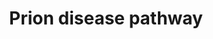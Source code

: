 ---
annotations:
- id: DOID:649
  parent: central nervous system disease
  type: Disease Ontology
  value: prion disease
- id: CL:0000540
  parent: animal cell
  type: Cell Type Ontology
  value: neuron
- id: PW:0000019
  parent: disease pathway
  type: Pathway Ontology
  value: prion disease pathway
- id: PW:0000013
  parent: disease pathway
  type: Pathway Ontology
  value: disease pathway
authors:
- LvdWouw
- Fehrhart
- MaintBot
- Mkutmon
- Egonw
- Khanspers
- Finterly
citedin:
- link: PMC8083324
description: 'Prion diseases are rare, genetic, transmissible and sporadic diseases,
  which are caused by mutations in the PRNP gene. This gene is located on chromosome
  20p13 and is composed of two exons. Mutations in the PRNP gene cause conformational
  changes in the prion protein (PRNP). The normal PRNP (protein) changes into the
  pathologic PRNP. A molecular pathway can give a better understanding in prion diseases.   This
  pathway is a prion disease pathway, that describes what happens when there is a
  mutation in the PRNP gene. The left part of the pathway represents the pathway retrieved
  from literature and the right part of the pathway represents data found using databases.
  The left part shos the interaction of pathological prion protein with an unknown
  receptor protein, this interaction activates a signalling pathway. The endoplasmic
  reticulum releases calcium and ER stress is induced. Activation of Caspase 12 by
  ER-stress is followed by cleavage and activation of the executioner Caspase-3, causing
  neuronal apoptosis. According to the databases, NCAM-1 can initiate two mechanisms:
  the activation of FGFR and formation of intracellular signalling complexes. NCAM-1
  interacts with Fyn and FAK, resulting in phosphorylation of these two tyrosine kinases.
  Phosphorylation of Fyn and FAK results in activation of MAPK, ERK1 and 2, cAMP response
  element binding protein (CREB) and transcription factors ELK and NFkB. CREB activates
  transcription of genes which are important for axonal growth, survival, and synaptic
  plasticity in neurons.  Proteins on this pathway have targeted assays available
  via the [https://assays.cancer.gov/available_assays?wp_id=WP3995 CPTAC Assay Portal]'
last-edited: 2021-06-23
ndex: ff8e2fc6-8b68-11eb-9e72-0ac135e8bacf
organisms:
- Homo sapiens
redirect_from:
- /index.php/Pathway:WP3995
- /instance/WP3995
- /instance/WP3995_rr119304
revision: r119304
schema-jsonld:
- '@context': https://schema.org/
  '@id': https://wikipathways.github.io/pathways/WP3995.html
  '@type': Dataset
  creator:
    '@type': Organization
    name: WikiPathways
  description: 'Prion diseases are rare, genetic, transmissible and sporadic diseases,
    which are caused by mutations in the PRNP gene. This gene is located on chromosome
    20p13 and is composed of two exons. Mutations in the PRNP gene cause conformational
    changes in the prion protein (PRNP). The normal PRNP (protein) changes into the
    pathologic PRNP. A molecular pathway can give a better understanding in prion
    diseases.   This pathway is a prion disease pathway, that describes what happens
    when there is a mutation in the PRNP gene. The left part of the pathway represents
    the pathway retrieved from literature and the right part of the pathway represents
    data found using databases. The left part shos the interaction of pathological
    prion protein with an unknown receptor protein, this interaction activates a signalling
    pathway. The endoplasmic reticulum releases calcium and ER stress is induced.
    Activation of Caspase 12 by ER-stress is followed by cleavage and activation of
    the executioner Caspase-3, causing neuronal apoptosis. According to the databases,
    NCAM-1 can initiate two mechanisms: the activation of FGFR and formation of intracellular
    signalling complexes. NCAM-1 interacts with Fyn and FAK, resulting in phosphorylation
    of these two tyrosine kinases. Phosphorylation of Fyn and FAK results in activation
    of MAPK, ERK1 and 2, cAMP response element binding protein (CREB) and transcription
    factors ELK and NFkB. CREB activates transcription of genes which are important
    for axonal growth, survival, and synaptic plasticity in neurons.  Proteins on
    this pathway have targeted assays available via the [https://assays.cancer.gov/available_assays?wp_id=WP3995
    CPTAC Assay Portal]'
  keywords:
  - BATF
  - BCL11A
  - BCL2Anti-apoptotic
  - CASP12
  - CASP3
  - CHD2
  - CREB1
  - CTCF
  - Ca2+
  - EBF1
  - ELK1
  - EP300
  - FGFR1
  - FYN
  - HSP90B1
  - HSPA5
  - IRF4
  - MAPK1
  - MAPK3
  - MEF2C
  - NCAM1
  - NFKB1
  - PAX5
  - PDIA3
  - POU2F2
  - PRNP
  - PRNP (+ mutations)
  - PRO CASP12
  - PTK2
  - RAD21
  - RFX5
  - RXRA
  - SMC3
  - SPI1
  - STAT3
  - TBP
  - Z-DEVD-FMK
  license: CC0
  name: Prion disease pathway
seo: CreativeWork
title: Prion disease pathway
wpid: WP3995
---